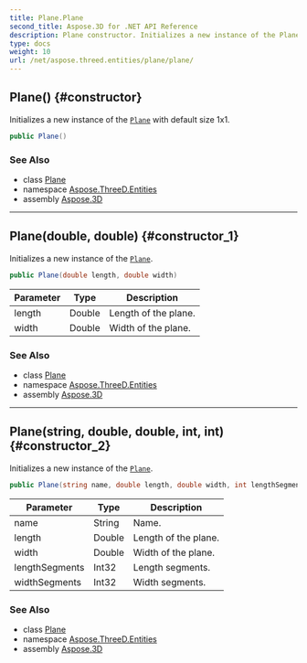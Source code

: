 ```yaml
---
title: Plane.Plane
second_title: Aspose.3D for .NET API Reference
description: Plane constructor. Initializes a new instance of the Plane with default size 1x1
type: docs
weight: 10
url: /net/aspose.threed.entities/plane/plane/
---
```

## Plane() {#constructor}

Initializes a new instance of the [`Plane`](../) with default size 1x1.

```csharp
public Plane()
```

### See Also

* class [Plane](../)
* namespace [Aspose.ThreeD.Entities](../../../aspose.threed.entities/)
* assembly [Aspose.3D](../../../)

---

## Plane(double, double) {#constructor_1}

Initializes a new instance of the [`Plane`](../).

```csharp
public Plane(double length, double width)
```

| Parameter | Type | Description |
| --- | --- | --- |
| length | Double | Length of the plane. |
| width | Double | Width of the plane. |

### See Also

* class [Plane](../)
* namespace [Aspose.ThreeD.Entities](../../../aspose.threed.entities/)
* assembly [Aspose.3D](../../../)

---

## Plane(string, double, double, int, int) {#constructor_2}

Initializes a new instance of the [`Plane`](../).

```csharp
public Plane(string name, double length, double width, int lengthSegments, int widthSegments)
```

| Parameter | Type | Description |
| --- | --- | --- |
| name | String | Name. |
| length | Double | Length of the plane. |
| width | Double | Width of the plane. |
| lengthSegments | Int32 | Length segments. |
| widthSegments | Int32 | Width segments. |

### See Also

* class [Plane](../)
* namespace [Aspose.ThreeD.Entities](../../../aspose.threed.entities/)
* assembly [Aspose.3D](../../../)


